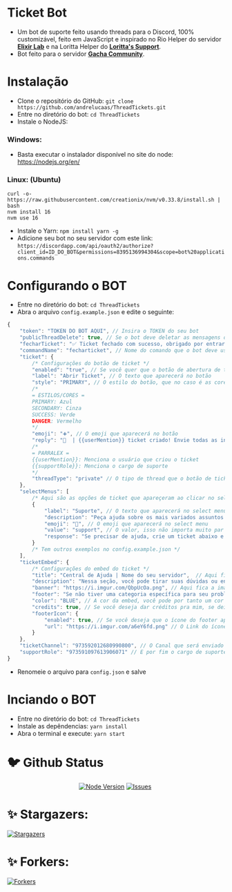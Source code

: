 # Ticket Bot
- Um bot de suporte feito usando threads para o Discord, 100% customizável, feito em JavaScript e inspirado no Rio Helper do servidor [__Elixir Lab__](https://discord.gg/elixirlab) e na Loritta Helper do [__Loritta's Support__](https://discord.gg/loritta).
- Bot feito para o servidor [__Gacha Community__](https://discord.gg/xVuWayRuqt).
# Instalação
- Clone o repositório do GitHub:
    `git clone https://github.com/andrelucaas/ThreadTickets.git`
- Entre no diretório do bot:
    `cd ThreadTickets`
- Instale o NodeJS:
### Windows:
- Basta executar o instalador disponível no site do node: https://nodejs.org/en/
### Linux: (Ubuntu)
    curl -o- https://raw.githubusercontent.com/creationix/nvm/v0.33.8/install.sh | bash
    nvm install 16
    nvm use 16
- Instale o Yarn:
    `npm install yarn -g`
- Adicione seu bot no seu servidor com este link:
    `https://discordapp.com/api/oauth2/authorize?client_id=ID_DO_BOT&permissions=8395136994304&scope=bot%20applications.commands`
# Configurando o BOT
- Entre no diretório do bot:
    `cd ThreadTickets`
- Abra o arquivo `config.example.json` e edite o seguinte:
```js
{
    "token": "TOKEN DO BOT AQUI", // Insira o TOKEN do seu bot
    "publicThreadDelete": true, // Se o bot deve deletar as mensagens de notificação que a thread foi criada em threads públicas
    "fecharTicket": "✅ Ticket fechado com sucesso, obrigado por entrar em contato.", // Mensagem exibida ao fechar um ticket
    "commandName": "fecharticket", // Nome do comando que o bot deve usar para fechar um ticket
    "ticket": {
        /* Configurações do botão de ticket */
        "enabled": "true", // Se você quer que o botão de abertura de ticket esteja ativo
        "label": "Abrir Ticket", // O texto que aparecerá no botão
        "style": "PRIMARY", // O estilo do botão, que no caso é as cores, consulte elas abaixo:
        /*
        = ESTILOS/CORES =
        PRIMARY: Azul
        SECONDARY: Cinza
        SUCCESS: Verde
        DANGER: Vermelho
        */
        "emoji": "➕", // O emoji que aparecerá no botão
        "reply": "📩  | {{userMention}} ticket criado! Envie todas as informações possíveis sobre seu caso e aguarde até que um {{supportRole}} responda.\nApós a sua questão ser sanada, você pode usar `/{{commandName}}` para encerrar o atendimento!", // A mensagem enviada na thread quando criada, você pode usar alguns parralex:
        /*
        = PARRALEX =
        {{userMention}}: Menciona o usuário que criou o ticket
        {{supportRole}}: Menciona o cargo de suporte
        */
        "threadType": "private" // O tipo de thread que o botão de ticket criará, pode ser `private` ou `public`, se seu servidor tiver nível 2 de impulsionamento, fortemente recomendo private.
    },
    "selectMenus": [
        /* Aqui são as opções de ticket que apareçeram ao clicar no select menu do botão de ticket */
        {
            "label": "Suporte", // O texto que aparecerá no select menu
            "description": "Peça ajuda sobre os mais variados assuntos do servidor com nossa equipe.", // A descrição que aparecerá no select menu
            "emoji": "💬", // O emoji que aparecerá no select menu
            "value": "support", // O valor, isso não importa muito par que o ticket funcione, pode por qualquer coisa.
            "response": "Se precisar de ajuda, crie um ticket abaixo e nós iremos te ajudar o mais rápido possível." // A mensagem ephemeral que aparecerá juntamente com o botão de ticket
        }
        /* Tem outros exemplos no config.example.json */
    ],
    "ticketEmbed": {
        /* Configurações do embed do ticket */
        "title": "Central de Ajuda | Nome do seu servidor",  // Aqui fica o título da embed.
        "description": "Nessa seção, você pode tirar suas dúvidas ou entrar em contato diretamente com a nossa equipe do Nome do seu servidor.", // Aqui fica a descrição da embed.
        "banner": "https://i.imgur.com/QbpUcOa.png", // Aqui fica a imagem que aparece na embed, você pode substituir.
        "footer": "Se não tiver uma categoria específica para seu problema, entre em contato com a nossa equipe com a categoria de Suporte.", // Aqui fica a mensagem que será exibida no footer da embed.
        "color": "BLUE", // A cor da embed, você pode por tanto um cor hexadecimal, ou uma cor em inglês.
        "credits": true, // Se você deseja dar créditos pra mim, se deixar ativado agradeço de coração, porém não é obrigado ❤️
        "footerIcon": {
            "enabled": true, // Se você deseja que o ícone do footer apareça, se deixar ativado = true e desativar = false.
            "url": "https://i.imgur.com/a6eY6fd.png" // O Link do ícone do footer
        }
    },
    "ticketChannel": "973592012680990800", // O Canal que será enviado o ticket
    "supportRole": "973591097613906071" // E por fim o cargo de suporte
}
```
- Renomeie o arquivo para `config.json` e salve
# Inciando o BOT
- Entre no diretório do bot:
    `cd ThreadTickets`
- Instale as depêndencias:
    `yarn install`
- Abra o terminal e execute:
    `yarn start`
# 🐦 Github Status
<p align="center">
<a href="https://nodejs.org/en/download/"><img src="https://img.shields.io/badge/Node.JS-43853D.svg?style=for-the-badge&amp;logo=node.js&amp;logoColor=white" alt="Node Version"></a> <a href="https://github.com/andrelucaas/ThreadTickets/issues"><img src="https://img.shields.io/github/issues/andrelucaas/ThreadTickets?style=for-the-badge&amp;color=green" alt="Issues"></a> <a href="https://github.com/andrelucaas/ThreadTickets/pulls"><img src="https://img.shields.io/github/issues-pr/andrelucaas/ThreadTickets?style=for-the-badge&amp;color=green" alt=""></a>
<h1 id="-stargazers-">✨ Stargazers:</h1>
<p><a href="https://github.com/andrelucaas/ThreadTickets/stargazers"><img src="https://reporoster.com/stars/andrelucaas/ThreadTickets" alt="Stargazers"></a></p>
<h1 id="-forkers-">✨ Forkers:</h1>
<p><a href="https://github.com/andrelucaas/ThreadTickets/network/members"><img src="https://reporoster.com/forks/andrelucaas/ThreadTickets" alt="Forkers"></a></p>
</p>